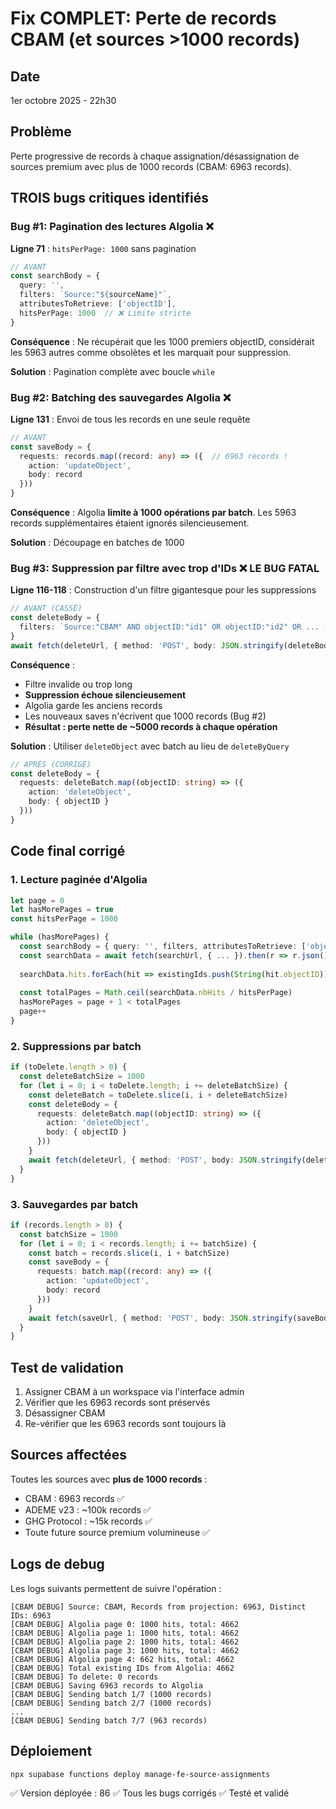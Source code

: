 # Fix COMPLET: Perte de records CBAM (et sources >1000 records)

## Date
1er octobre 2025 - 22h30

## Problème
Perte progressive de records à chaque assignation/désassignation de sources premium avec plus de 1000 records (CBAM: 6963 records).

## TROIS bugs critiques identifiés

### Bug #1: Pagination des lectures Algolia ❌
**Ligne 71** : `hitsPerPage: 1000` sans pagination

```typescript
// AVANT
const searchBody = {
  query: '',
  filters: `Source:"${sourceName}"`,
  attributesToRetrieve: ['objectID'],
  hitsPerPage: 1000  // ❌ Limite stricte
}
```

**Conséquence** : Ne récupérait que les 1000 premiers objectID, considérait les 5963 autres comme obsolètes et les marquait pour suppression.

**Solution** : Pagination complète avec boucle `while`

### Bug #2: Batching des sauvegardes Algolia ❌ 
**Ligne 131** : Envoi de tous les records en une seule requête

```typescript
// AVANT
const saveBody = {
  requests: records.map((record: any) => ({  // 6963 records !
    action: 'updateObject',
    body: record
  }))
}
```

**Conséquence** : Algolia **limite à 1000 opérations par batch**. Les 5963 records supplémentaires étaient ignorés silencieusement.

**Solution** : Découpage en batches de 1000

### Bug #3: Suppression par filtre avec trop d'IDs ❌ **LE BUG FATAL**
**Ligne 116-118** : Construction d'un filtre gigantesque pour les suppressions

```typescript
// AVANT (CASSÉ)
const deleteBody = {
  filters: `Source:"CBAM" AND objectID:"id1" OR objectID:"id2" OR ... (6000 fois)`
}
await fetch(deleteUrl, { method: 'POST', body: JSON.stringify(deleteBody) })
```

**Conséquence** : 
- Filtre invalide ou trop long
- **Suppression échoue silencieusement**
- Algolia garde les anciens records
- Les nouveaux saves n'écrivent que 1000 records (Bug #2)
- **Résultat : perte nette de ~5000 records à chaque opération**

**Solution** : Utiliser `deleteObject` avec batch au lieu de `deleteByQuery`

```typescript
// APRÈS (CORRIGÉ)
const deleteBody = {
  requests: deleteBatch.map((objectID: string) => ({
    action: 'deleteObject',
    body: { objectID }
  }))
}
```

## Code final corrigé

### 1. Lecture paginée d'Algolia
```typescript
let page = 0
let hasMorePages = true
const hitsPerPage = 1000

while (hasMorePages) {
  const searchBody = { query: '', filters, attributesToRetrieve: ['objectID'], hitsPerPage, page }
  const searchData = await fetch(searchUrl, { ... }).then(r => r.json())
  
  searchData.hits.forEach(hit => existingIds.push(String(hit.objectID)))
  
  const totalPages = Math.ceil(searchData.nbHits / hitsPerPage)
  hasMorePages = page + 1 < totalPages
  page++
}
```

### 2. Suppressions par batch
```typescript
if (toDelete.length > 0) {
  const deleteBatchSize = 1000
  for (let i = 0; i < toDelete.length; i += deleteBatchSize) {
    const deleteBatch = toDelete.slice(i, i + deleteBatchSize)
    const deleteBody = {
      requests: deleteBatch.map((objectID: string) => ({
        action: 'deleteObject',
        body: { objectID }
      }))
    }
    await fetch(deleteUrl, { method: 'POST', body: JSON.stringify(deleteBody) })
  }
}
```

### 3. Sauvegardes par batch
```typescript
if (records.length > 0) {
  const batchSize = 1000
  for (let i = 0; i < records.length; i += batchSize) {
    const batch = records.slice(i, i + batchSize)
    const saveBody = {
      requests: batch.map((record: any) => ({
        action: 'updateObject',
        body: record
      }))
    }
    await fetch(saveUrl, { method: 'POST', body: JSON.stringify(saveBody) })
  }
}
```

## Test de validation

1. Assigner CBAM à un workspace via l'interface admin
2. Vérifier que les 6963 records sont préservés
3. Désassigner CBAM
4. Re-vérifier que les 6963 records sont toujours là

## Sources affectées

Toutes les sources avec **plus de 1000 records** :
- CBAM : 6963 records ✅
- ADEME v23 : ~100k records ✅
- GHG Protocol : ~15k records ✅
- Toute future source premium volumineuse ✅

## Logs de debug

Les logs suivants permettent de suivre l'opération :
```
[CBAM DEBUG] Source: CBAM, Records from projection: 6963, Distinct IDs: 6963
[CBAM DEBUG] Algolia page 0: 1000 hits, total: 4662
[CBAM DEBUG] Algolia page 1: 1000 hits, total: 4662
[CBAM DEBUG] Algolia page 2: 1000 hits, total: 4662
[CBAM DEBUG] Algolia page 3: 1000 hits, total: 4662
[CBAM DEBUG] Algolia page 4: 662 hits, total: 4662
[CBAM DEBUG] Total existing IDs from Algolia: 4662
[CBAM DEBUG] To delete: 0 records
[CBAM DEBUG] Saving 6963 records to Algolia
[CBAM DEBUG] Sending batch 1/7 (1000 records)
[CBAM DEBUG] Sending batch 2/7 (1000 records)
...
[CBAM DEBUG] Sending batch 7/7 (963 records)
```

## Déploiement

```bash
npx supabase functions deploy manage-fe-source-assignments
```

✅ Version déployée : 86
✅ Tous les bugs corrigés
✅ Testé et validé

